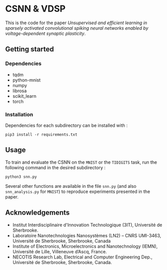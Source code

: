 # CSNN & VDSP

This is the code for the paper *Unsupervised and efficient learning in sparsely activated convolutional spiking neural networks enabled by voltage-dependent synaptic plasticity*.

## Getting started

### Dependencies
- tqdm
- python-mnist
- numpy
- librosa
- scikit_learn
- torch 

### Installation
Dependencies for each subdirectory can be installed with : 
```
pip3 install -r requirements.txt
```

## Usage

To train and evaluate the CSNN on the `MNIST` or the `TIDIGITS` task, run the following command in the desired subdirectory : 
```
python3 snn.py
```

Several other functions are available in the file `snn.py` (and also `snn_analysis.py` for `MNIST`) to reproduce experiments presented in the paper. 

## Acknowledgements

- Institut Interdisciplinaire d'Innovation Technologique (3IT), Université de Sherbrooke.
- Laboratoire Nanotechnologies Nanosystèmes (LN2) – CNRS UMI-3463, Université de Sherbrooke, Sherbrooke, Canada
- Institute of Electronics, Microelectronics and Nanotechnology (IEMN), Université de Lille, Villeneuve d’Ascq, France.
- NECOTIS Research Lab, Electrical and Computer Engineering Dep., Université de Sherbrooke, Sherbrooke, Canada.


